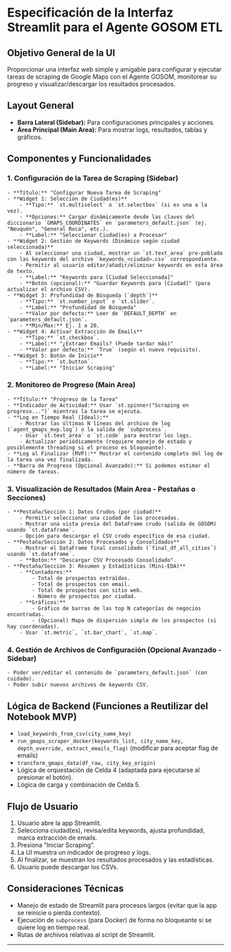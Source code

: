 # Especificación de la Interfaz Streamlit para el Agente GOSOM ETL

## Objetivo General de la UI
Proporcionar una interfaz web simple y amigable para configurar y ejecutar tareas de scraping de Google Maps con el Agente GOSOM, monitorear su progreso y visualizar/descargar los resultados procesados.

## Layout General
- **Barra Lateral (Sidebar):** Para configuraciones principales y acciones.
- **Área Principal (Main Area):** Para mostrar logs, resultados, tablas y gráficos.

## Componentes y Funcionalidades

### 1. Configuración de la Tarea de Scraping (Sidebar)
    - **Título:** "Configurar Nueva Tarea de Scraping"
    - **Widget 1: Selección de Ciudad(es)**
        - **Tipo:** `st.multiselect` o `st.selectbox` (si es una a la vez).
        - **Opciones:** Cargar dinámicamente desde las claves del diccionario `GMAPS_COORDINATES` en `parameters_default.json` (ej. "Neuquén", "General Roca", etc.).
        - **Label:** "Seleccionar Ciudad(es) a Procesar"
    - **Widget 2: Gestión de Keywords (Dinámico según ciudad seleccionada)**
        - Al seleccionar una ciudad, mostrar un `st.text_area` pre-poblado con las keywords del archivo `keywords_<ciudad>.csv` correspondiente.
        - Permitir al usuario editar/añadir/eliminar keywords en esta área de texto.
        - **Label:** "Keywords para [Ciudad Seleccionada]"
        - **Botón (opcional):** "Guardar Keywords para [Ciudad]" (para actualizar el archivo CSV).
    - **Widget 3: Profundidad de Búsqueda (`depth`)**
        - **Tipo:** `st.number_input` o `st.slider`.
        - **Label:** "Profundidad de Búsqueda"
        - **Valor por defecto:** Leer de `DEFAULT_DEPTH` en `parameters_default.json`.
        - **Min/Max:** Ej. 1 a 20.
    - **Widget 4: Activar Extracción de Emails**
        - **Tipo:** `st.checkbox`.
        - **Label:** "¿Extraer Emails? (Puede tardar más)"
        - **Valor por defecto:** `True` (según el nuevo requisito).
    - **Widget 5: Botón de Inicio**
        - **Tipo:** `st.button`.
        - **Label:** "Iniciar Scraping"

### 2. Monitoreo de Progreso (Main Area)
    - **Título:** "Progreso de la Tarea"
    - **Indicador de Actividad:** Usar `st.spinner("Scraping en progreso...")` mientras la tarea se ejecuta.
    - **Log en Tiempo Real (Ideal):**
        - Mostrar las últimas N líneas del archivo de log (`agent_gmaps_mvp.log`) o la salida de `subprocess`.
        - Usar `st.text_area` o `st.code` para mostrar los logs.
        - Actualizar periódicamente (requiere manejo de estado y posiblemente threading si el proceso es bloqueante).
    - **Log al Finalizar (MVP):** Mostrar el contenido completo del log de la tarea una vez finalizada.
    - **Barra de Progreso (Opcional Avanzado):** Si podemos estimar el número de tareas.

### 3. Visualización de Resultados (Main Area - Pestañas o Secciones)
    - **Pestaña/Sección 1: Datos Crudos (por ciudad)**
        - Permitir seleccionar una ciudad de las procesadas.
        - Mostrar una vista previa del DataFrame crudo (salida de GOSOM) usando `st.dataframe`.
        - Opción para descargar el CSV crudo específico de esa ciudad.
    - **Pestaña/Sección 2: Datos Procesados y Consolidados**
        - Mostrar el DataFrame final consolidado (`final_df_all_cities`) usando `st.dataframe`.
        - **Botón:** "Descargar CSV Procesado Consolidado".
    - **Pestaña/Sección 3: Resumen y Estadísticas (Mini-EDA)**
        - **Contadores:**
            - Total de prospectos extraídos.
            - Total de prospectos con email.
            - Total de prospectos con sitio web.
            - Número de prospectos por ciudad.
        - **Gráficos:**
            - Gráfico de barras de las top N categorías de negocios encontradas.
            - (Opcional) Mapa de dispersión simple de los prospectos (si hay coordenadas).
        - Usar `st.metric`, `st.bar_chart`, `st.map`.

### 4. Gestión de Archivos de Configuración (Opcional Avanzado - Sidebar)
    - Poder ver/editar el contenido de `parameters_default.json` (con cuidado).
    - Poder subir nuevos archivos de keywords CSV.

## Lógica de Backend (Funciones a Reutilizar del Notebook MVP)
- `load_keywords_from_csv(city_name_key)`
- `run_gmaps_scraper_docker(keywords_list, city_name_key, depth_override, extract_emails_flag)` (modificar para aceptar flag de emails)
- `transform_gmaps_data(df_raw, city_key_origin)`
- Lógica de orquestación de Celda 4 (adaptada para ejecutarse al presionar el botón).
- Lógica de carga y combinación de Celda 5.

## Flujo de Usuario
1. Usuario abre la app Streamlit.
2. Selecciona ciudad(es), revisa/edita keywords, ajusta profundidad, marca extracción de emails.
3. Presiona "Iniciar Scraping".
4. La UI muestra un indicador de progreso y logs.
5. Al finalizar, se muestran los resultados procesados y las estadísticas.
6. Usuario puede descargar los CSVs.

## Consideraciones Técnicas
- Manejo de estado de Streamlit para procesos largos (evitar que la app se reinicie o pierda contexto).
- Ejecución de `subprocess` (para Docker) de forma no bloqueante si se quiere log en tiempo real.
- Rutas de archivos relativas al script de Streamlit.



____
